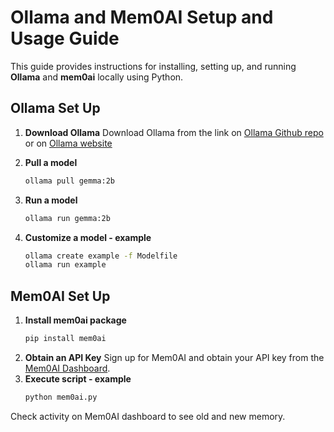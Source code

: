 # Ollama and Mem0AI Setup and Usage Guide

This guide provides instructions for installing, setting up, and running **Ollama** and **mem0ai** locally using Python.

## Ollama Set Up

1. **Download Ollama**
    Download Ollama from the link on [Ollama Github repo](https://github.com/ollama/ollama) or on [Ollama website](https://ollama.com/)

2. **Pull a model**
    ```bash
    ollama pull gemma:2b
3. **Run a model**
    ```bash
    ollama run gemma:2b
4. **Customize a model - example**
    ```bash
    ollama create example -f Modelfile
    ollama run example

## Mem0AI Set Up

1. **Install mem0ai package**
    ```bash
    pip install mem0ai
2. **Obtain an API Key**
Sign up for Mem0AI and obtain your API key from the [Mem0AI Dashboard](https://app.mem0.ai/dashboard/api-keys).
3. **Execute script - example**
    ```bash
    python mem0ai.py
Check activity on Mem0AI dashboard to see old and new memory.
